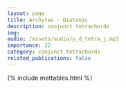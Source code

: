 ```yaml
---
layout: page
title: Archytas - Diatonic
description: conjunct tetrachords
img: 
audio: /assets/audio/y_d_tetra_j.mp3
importance: 22
category: conjunct tetrachords
related_publications: false
--- 
```


{% include mettables.html %}